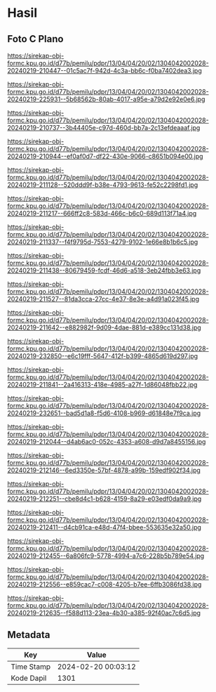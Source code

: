 # Hasil

## Foto C Plano

https://sirekap-obj-formc.kpu.go.id/d77b/pemilu/pdpr/13/04/04/20/02/1304042002028-20240219-210447--01c5ac7f-942d-4c3a-bb6c-f0ba7402dea3.jpg

https://sirekap-obj-formc.kpu.go.id/d77b/pemilu/pdpr/13/04/04/20/02/1304042002028-20240219-225931--5b68562b-80ab-4017-a95e-a79d2e92e0e6.jpg

https://sirekap-obj-formc.kpu.go.id/d77b/pemilu/pdpr/13/04/04/20/02/1304042002028-20240219-210737--3b44405e-c97d-460d-bb7a-2c13efdeaaaf.jpg

https://sirekap-obj-formc.kpu.go.id/d77b/pemilu/pdpr/13/04/04/20/02/1304042002028-20240219-210944--ef0af0d7-df22-430e-9066-c8651b094e00.jpg

https://sirekap-obj-formc.kpu.go.id/d77b/pemilu/pdpr/13/04/04/20/02/1304042002028-20240219-211128--520ddd9f-b38e-4793-9613-fe52c2298fd1.jpg

https://sirekap-obj-formc.kpu.go.id/d77b/pemilu/pdpr/13/04/04/20/02/1304042002028-20240219-211217--666ff2c8-583d-466c-b6c0-689d113f71a4.jpg

https://sirekap-obj-formc.kpu.go.id/d77b/pemilu/pdpr/13/04/04/20/02/1304042002028-20240219-211337--f4f9795d-7553-4279-9102-1e66e8b1b6c5.jpg

https://sirekap-obj-formc.kpu.go.id/d77b/pemilu/pdpr/13/04/04/20/02/1304042002028-20240219-211438--80679459-fcdf-46d6-a518-3eb24fbb3e63.jpg

https://sirekap-obj-formc.kpu.go.id/d77b/pemilu/pdpr/13/04/04/20/02/1304042002028-20240219-211527--81da3cca-27cc-4e37-8e3e-a4d91a023f45.jpg

https://sirekap-obj-formc.kpu.go.id/d77b/pemilu/pdpr/13/04/04/20/02/1304042002028-20240219-211642--e882982f-9d09-4dae-881d-e389cc131d38.jpg

https://sirekap-obj-formc.kpu.go.id/d77b/pemilu/pdpr/13/04/04/20/02/1304042002028-20240219-232850--e6c19fff-5647-412f-b399-4865d619d297.jpg

https://sirekap-obj-formc.kpu.go.id/d77b/pemilu/pdpr/13/04/04/20/02/1304042002028-20240219-211841--2a416313-418e-4985-a27f-1d86048fbb22.jpg

https://sirekap-obj-formc.kpu.go.id/d77b/pemilu/pdpr/13/04/04/20/02/1304042002028-20240219-232651--bad5d1a8-f5d6-4108-b969-d61848e7f9ca.jpg

https://sirekap-obj-formc.kpu.go.id/d77b/pemilu/pdpr/13/04/04/20/02/1304042002028-20240219-212044--d4ab6ac0-052c-4353-a608-d9d7a8455156.jpg

https://sirekap-obj-formc.kpu.go.id/d77b/pemilu/pdpr/13/04/04/20/02/1304042002028-20240219-212146--6ed3350e-57bf-4878-a99b-159edf902f34.jpg

https://sirekap-obj-formc.kpu.go.id/d77b/pemilu/pdpr/13/04/04/20/02/1304042002028-20240219-212251--cbe8d4c1-b628-4159-8a29-e03edf0da9a9.jpg

https://sirekap-obj-formc.kpu.go.id/d77b/pemilu/pdpr/13/04/04/20/02/1304042002028-20240219-212411--d4cb91ca-e48d-47f4-bbee-553635e32a50.jpg

https://sirekap-obj-formc.kpu.go.id/d77b/pemilu/pdpr/13/04/04/20/02/1304042002028-20240219-212455--6a806fc9-5778-4994-a7c6-228b5b789e54.jpg

https://sirekap-obj-formc.kpu.go.id/d77b/pemilu/pdpr/13/04/04/20/02/1304042002028-20240219-212556--e859cac7-c008-4205-b7ee-6ffb3086fd38.jpg

https://sirekap-obj-formc.kpu.go.id/d77b/pemilu/pdpr/13/04/04/20/02/1304042002028-20240219-212635--f588d113-23ea-4b30-a385-92f40ac7c6d5.jpg


## Metadata

| Key        | Value               |
| ---------- | ------------------- |
| Time Stamp | 2024-02-20 00:03:12 |
| Kode Dapil | 1301                |



